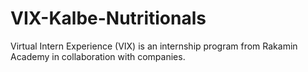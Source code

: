 # VIX-Kalbe-Nutritionals
Virtual Intern Experience (VIX) is an internship program from Rakamin Academy in collaboration with companies.
